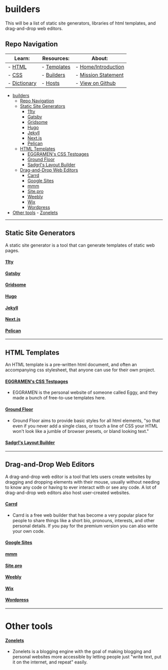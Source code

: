 # builders

This will be a list of static site generators, libraries of html templates, and drag-and-drop web editors.

## Repo Navigation

| Learn:                          | Resources:                         | About:
| ------------------------------- | ---------------------------------- | ---------------------------------------------
| - [HTML](html.md)        | - [Templates](../templates/readme.md) | - [Home/Introduction](./)
| - [CSS](css.md)          | - [Builders](builders.md)   | - [Mission Statement](mission-statement.md)
| - [Dictionary](vocab.md) | - [Hosts](hosts.md)         | - [View on Github](https://github.com/skylestia/make-a-website)

- [builders](#builders)
  - [Repo Navigation](#repo-navigation)
  - [Static Site Generators](#static-site-generators)
      - [11ty](#11ty)
      - [Gatsby](#gatsby)
      - [Gridsome](#gridsome)
      - [Hugo](#hugo)
      - [Jekyll](#jekyll)
      - [Next.js](#nextjs)
      - [Pelican](#pelican)
  - [HTML Templates](#html-templates)
      - [EGGRAMEN's CSS Testpages](#eggramens-css-testpages)
      - [Ground Floor](#ground-floor)
      - [Sadgrl's Layout Builder](#sadgrls-layout-builder)
  - [Drag-and-Drop Web Editors](#drag-and-drop-web-editors)
      - [Carrd](#carrd)
      - [Google Sites](#google-sites)
      - [mmm](#mmm)
      - [Site.pro](#sitepro)
      - [Weebly](#weebly)
      - [Wix](#wix)
      - [Wordpress](#wordpress)
- [Other tools](#other-tools)
      - [Zonelets](#zonelets)


---

## Static Site Generators

A static site generator is a tool that can generate templates of static web pages.

#### [11ty](https://www.11ty.dev/)

#### [Gatsby](https://www.gatsbyjs.com/)

#### [Gridsome](https://gridsome.org/)

#### [Hugo](https://gohugo.io/)

#### [Jekyll](https://jekyllrb.com/)

#### [Next.js](https://nextjs.org/)

#### [Pelican](https://getpelican.com/)

---

## HTML Templates

An HTML template is a pre-written html document, and often an accompanying css stylesheet, that anyone can use for their own project.

#### [EGGRAMEN's CSS Testpages](https://eggramen.neocities.org/code/css_testpages)
- EGGRAMEN is the personal website of someone called Eggy, and they made a bunch of free-to-use templates here.

#### [Ground Floor](https://groundfloor.neocities.org/)
- Ground Floor aims to provide basic styles for all html elements, "so that even if you never add a single class, or touch a line of CSS your HTML won't look like a jumble of browser presets, or bland looking text."

#### [Sadgrl's Layout Builder](https://sadgrl.online/projects/layout-builder/)

---

## Drag-and-Drop Web Editors

A drag-and-drop web editor is a tool that lets users create websites by dragging and dropping elements with their mouse, usually without needing to know any code or having to ever interact with or see any code. A lot of drag-and-drop web editors also host user-created websites.

#### [Carrd](https://carrd.co/)
- Carrd is a free web builder that has become a very popular place for people to share things like a short bio, pronouns, interests, and other personal details. If you pay for the premium version you can also write your own code.

#### [Google Sites](https://sites.google.com/)

#### [mmm](https://build.mmm.page/)

#### [Site.pro](https://site.pro/Website-Builder/)

#### [Weebly](https://www.weebly.com/)

#### [Wix](https://www.wix.com/)

#### [Wordpress](https://wordpress.com/)

---

# Other tools

#### [Zonelets](https://zonelets.net/)
- Zonelets is a blogging engine with the goal of making blogging and personal websites more accessible by letting people just "write text, put it on the internet, and repeat" easily.